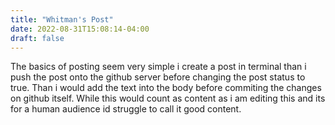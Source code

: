 ```yaml
---
title: "Whitman's Post"
date: 2022-08-31T15:08:14-04:00
draft: false
---
```

The basics of posting seem very simple i create a post in terminal than i push the post onto the github server before changing the post status to true. Than i would add the text into the body before commiting the changes on github itself. While this would count as content as i am editing this and its for a human audience id struggle to call it good content.

